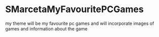 # SMarcetaMyFavouritePCGames

my theme will be my favourite pc games and will incorporate images of games and information about the game